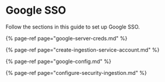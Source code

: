 # Google SSO

Follow the sections in this guide to set up Google SSO.

{% page-ref page="google-server-creds.md" %}

{% page-ref page="create-ingestion-service-account.md" %}

{% page-ref page="google-config.md" %}

{% page-ref page="configure-security-ingestion.md" %}



